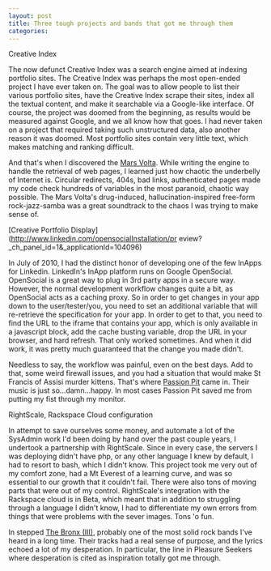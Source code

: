 ```yaml
---
layout: post
title: Three tough projects and bands that got me through them
categories: 
---
```

Creative Index

  
The now defunct Creative Index was a search engine aimed at indexing portfolio
sites. The Creative Index was perhaps the most open-ended project I have ever
taken on. The goal was to allow people to list their various portfolio sites,
have the Creative Index scrape their sites, index all the textual content, and
make it searchable via a Google-like interface. Of course, the project was
doomed from the beginning, as results would be measured against Google, and we
all know how that goes. I had never taken on a project that required taking
such unstructured data, also another reason it was doomed. Most portfolio
sites contain very little text, which makes matching and ranking difficult.

  
And that's when I discovered the [Mars Volta](http://www.themarsvolta.com/).
While writing the engine to handle the retrieval of web pages, I learned just
how chaotic the underbelly of Internet is. Circular redirects, 404s, bad
links, authenticated pages made my code check hundreds of variables in the
most paranoid, chaotic way possible. The Mars Volta's drug-induced,
hallucination-inspired free-form rock-jazz-samba was a great soundtrack to the
chaos I was trying to make sense of.

  
[Creative Portfolio Display](http://www.linkedin.com/opensocialInstallation/pr
eview?_ch_panel_id=1&_applicationId=104096)

  
In July of 2010, I had the distinct honor of developing one of the few InApps
for Linkedin. LinkedIn's InApp platform runs on Google OpenSocial. OpenSocial
is a great way to plug in 3rd party apps in a secure way. However, the normal
development workflow changes quite a bit, as OpenSocial acts as a caching
proxy. So in order to get changes in your app down to the user/tester/you, you
need to set an additional variable that will re-retrieve the specification for
your app. In order to get to that, you need to find the URL to the iframe that
contains your app, which is only available in a javascript block, add the
cache busting variable, drop the URL in your browser, and hard refresh. That
only worked sometimes. And when it did work, it was pretty much guaranteed
that the change you made didn't.

  
Needless to say, the workflow was painful, even on the best days. Add to that,
some weird firewall issues, and you had a situation that would make St Francis
of Assisi murder kittens. That's where [Passion
Pit](http://www.passionpitmusic.com/) came in. Their music is just
so…damn…happy. In most cases Passion Pit saved me from putting my fist through
my monitor.

  
RightScale, Rackspace Cloud configuration

  
In attempt to save ourselves some money, and automate a lot of the SysAdmin
work I'd been doing by hand over the past couple years, I undertook a
partnership with RightScale. Since in every case, the servers I was deploying
didn't have php, or any other language I knew by default, I had to resort to
bash, which I didn't know. This project took me very out of my comfort zone,
had a Mt Everest of a learning curve, and was so essential to our growth that
it couldn't fail. There were also tons of moving parts that were out of my
control. RightScale's integration with the Rackspace cloud is in Beta, which
meant that in addition to struggling through a language I didn't know, I had
to differentiate my own errors from things that were problems with the sever
images. Tons 'o fun.

  
In stepped [The Bronx (III)](http://www.myspace.com/thebronx), probably one of
the most solid rock bands I've heard in a long time. Their tracks had a real
sense of purpose, and the lyrics echoed a lot of my desperation. In
particular, the line in Pleasure Seekers where desperation is cited as
inspiration totally got me through.

